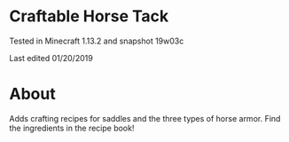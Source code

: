 # Craftable Horse Tack

Tested in Minecraft 1.13.2 and snapshot 19w03c

Last edited 01/20/2019

# About

Adds crafting recipes for saddles and the three types of horse armor.  Find the ingredients in the recipe book!
